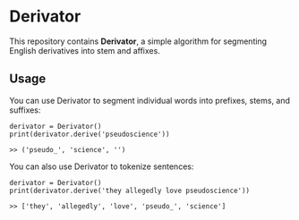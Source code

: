 # Derivator

This repository contains **Derivator**, a simple algorithm for segmenting English derivatives into stem and affixes.

## Usage

You can use Derivator to segment individual words into prefixes, stems, and suffixes:

```
derivator = Derivator()
print(derivator.derive('pseudoscience'))

>> ('pseudo_', 'science', '')
``` 

You can also use Derivator to tokenize sentences:

```
derivator = Derivator()
print(derivator.derive('they allegedly love pseudoscience'))

>> ['they', 'allegedly', 'love', 'pseudo_', 'science']
``` 

